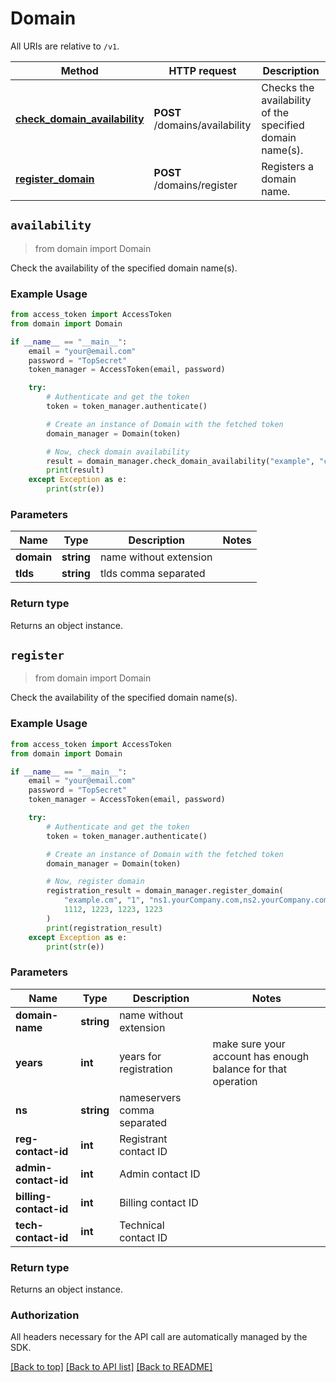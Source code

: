 # Domain

All URIs are relative to `/v1`.

| Method                                                  | HTTP request                   | Description                                              |
|---------------------------------------------------------|--------------------------------|----------------------------------------------------------|
| [**check_domain_availability**](Domain.md#availability) | **POST** /domains/availability | Checks the availability of the specified domain name(s). |
| [**register_domain**](Domain.md#availability)           | **POST** /domains/register     | Registers a domain name.                                 |

## `availability`
> from domain import Domain

Check the availability of the specified domain name(s).

### Example Usage
```python
from access_token import AccessToken
from domain import Domain

if __name__ == "__main__":
    email = "your@email.com"
    password = "TopSecret"
    token_manager = AccessToken(email, password)

    try:
        # Authenticate and get the token
        token = token_manager.authenticate()

        # Create an instance of Domain with the fetched token
        domain_manager = Domain(token)

        # Now, check domain availability
        result = domain_manager.check_domain_availability("example", "cm,net.cm")
        print(result)
    except Exception as e:
        print(str(e))

```

### Parameters

| Name       | Type       | Description            | Notes |
|------------|------------|------------------------|-------|
| **domain** | **string** | name without extension |       |
| **tlds**   | **string** | tlds comma separated   |       |

### Return type

Returns an object instance.



## `register`
> from domain import Domain

Check the availability of the specified domain name(s).

### Example Usage
```python
from access_token import AccessToken
from domain import Domain

if __name__ == "__main__":
    email = "your@email.com"
    password = "TopSecret"
    token_manager = AccessToken(email, password)

    try:
        # Authenticate and get the token
        token = token_manager.authenticate()

        # Create an instance of Domain with the fetched token
        domain_manager = Domain(token)

        # Now, register domain
        registration_result = domain_manager.register_domain(
            "example.cm", "1", "ns1.yourCompany.com,ns2.yourCompany.com",
            1112, 1223, 1223, 1223
        )
        print(registration_result)
    except Exception as e:
        print(str(e))

```

### Parameters

| Name                   | Type       | Description                 | Notes                                                        |
|------------------------|------------|-----------------------------|--------------------------------------------------------------|
| **domain-name**        | **string** | name without extension      |                                                              |
| **years**              | **int**    | years for registration      | make sure your account has enough balance for that operation |
| **ns**                 | **string** | nameservers comma separated |                                                              |
| **reg-contact-id**     | **int**    | Registrant contact ID       |                                                              |
| **admin-contact-id**   | **int**    | Admin contact ID            |                                                              |
| **billing-contact-id** | **int**    | Billing contact ID          |                                                              |
| **tech-contact-id**    | **int**    | Technical contact ID        |                                                              |

### Return type

Returns an object instance.



### Authorization

All headers necessary for the API call are automatically managed by the SDK.


[[Back to top]](#Domain) [[Back to API list]](../../README.md#documentation-for-api-endpoints) [[Back to README]](../../README.md)

